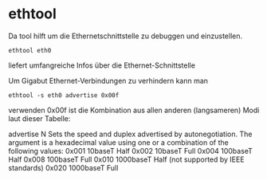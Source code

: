 # ethtool

Da tool hilft um die Ethernetschnittstelle zu debuggen und einzustellen.

    ethtool eth0

liefert umfangreiche Infos über die Ethernet-Schnittstelle


Um Gigabut Ethernet-Verbindungen zu verhindern kann man

    ethtool -s eth0 advertise 0x00f

verwenden 0x00f ist die Kombination aus allen anderen (langsameren) Modi laut dieser Tabelle:

advertise N
    Sets the speed and duplex advertised by autonegotiation.  The 
    argument is a hexadecimal value using one or a combination of
    the following values:
      0x001       10baseT Half
      0x002       10baseT Full
      0x004       100baseT Half
      0x008       100baseT Full
      0x010       1000baseT Half       (not supported by IEEE standards)
      0x020       1000baseT Full
      
      

